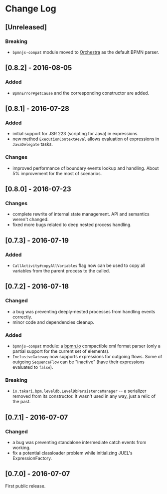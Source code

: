 # Change Log

## [Unreleased]
### Breaking
- `bpmnjs-compat` module moved to [Orchestra](https://github.com/takari/orchestra) as the default BPMN parser.

## [0.8.2] - 2016-08-05
### Added
- `BpmnError#getCause` and the corresponding constructor are added.

## [0.8.1] - 2016-07-28
### Added
- initial support for JSR 223 (scripting for Java) in expressions.
- new method `ExecutionContext#eval` allows evaluation of expressions in `JavaDelegate` tasks.

### Changes
- improved performance of boundary events lookup and handling.
About 5% improvement for the most of scenarios.

## [0.8.0] - 2016-07-23
### Changes
- complete rewrite of internal state management. API and semantics weren't changed.
- fixed more bugs related to deep nested process handling.

## [0.7.3] - 2016-07-19
### Added
- `CallActivity#copyAllVariables` flag now can be used to copy all variables from the parent process to the called.

## [0.7.2] - 2016-07-18 
### Changed
- a bug was preventing deeply-nested processes from handling events correctly.
- minor code and dependencies cleanup.

### Added
- `bpmnjs-compat` module: a [bpmn.io](http://bpmn.io) compactible xml format parser (only a partial support for the current set of elements).
- `InclusiveGateway` now supports expressions for outgoing flows. Some of outgoing `SequenceFlow` can be "inactive" (have their expressions evaluated to `false`).

### Breaking
- `io.takari.bpm.leveldb.LevelDbPersistenceManager` -- a serializer removed from its constructor. It wasn't used in any way, just a relic of the past.

## [0.7.1] - 2016-07-07
### Changed
- a bug was preventing standalone intermediate catch events from working.
- fix a potential classloader problem while initializing JUEL's ExpressionFactory.

## [0.7.0] - 2016-07-07
First public release.
